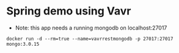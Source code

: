 # Spring demo using Vavr

- Note: this app needs a running mongodb on localhost:27017

```
docker run -d --rm=true --name=vavrrestmongodb -p 27017:27017 mongo:3.0.15
```